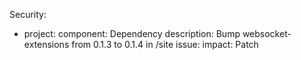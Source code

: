 Security:
  - project: 
    component: Dependency
    description: Bump websocket-extensions from 0.1.3 to 0.1.4 in /site
    issue:
    impact: Patch